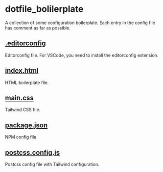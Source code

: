 # dotfile_bolilerplate
A collection of some configuration boilerplate. Each entry in the config file has comment as far as possible.

## [.editorconfig](https://github.com/chho/dotfile_bolilerplate/blob/main/.editorconfig)
Editorconfig file. For VSCode, you need to install the editorconfig extension.

## [index.html](https://github.com/chho/dotfile_bolilerplate/blob/main/index.html)
HTML boilerplate file.

## [main.css](https://github.com/chho/dotfile_bolilerplate/blob/main/main.css)
Tailwind CSS file.

## [package.json](https://github.com/chho/dotfile_bolilerplate/blob/main/package.json)
NPM config file.

## [postcss.config.js](https://github.com/chho/dotfile_bolilerplate/blob/main/postcss.config.js)
Postcss config file with Tailwind configuration.